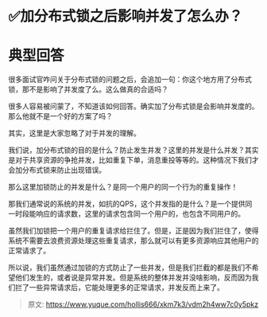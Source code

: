 # ✅加分布式锁之后影响并发了怎么办？

# 典型回答


很多面试官咋问关于分布式锁的问题之后，会追加一句：你这个地方用了分布式锁，那不是影响了并发度了么。这么做真的合适吗？



很多人容易被问蒙了，不知道该如何回答。确实加了分布式锁是会影响并发度的。那么他就不是一个好的方案了吗？





其实，这里是大家忽略了对于并发的理解。



我们说，加分布式锁的目的是什么？防止发生并发？这里的并发是什么并发？其实是对于共享资源的争抢并发，比如重复下单，消息重投等等的。这种情况下我们才会加分布式锁来防止出现错误。



那么这里加锁防止的并发是什么？是同一个用户的同一个行为的重复操作！



那我们通常说的系统的并发，如抗的QPS，这个并发指的是什么？是一个提供同一时段能响应的请求数，这里的请求包含同一个用户的，也包含不同用户的。



虽然我们加锁把一个用户的重复请求给拦住了。但是，正是因为我们拦住了，使得系统不需要去浪费资源处理这些重复请求，那么就可以有更多资源响应其他用户的正常请求了。



所以说，我们虽然通过加锁的方式防止了一些并发，但是我们拦截的都是我们不希望他们发生的，或者说是异常并发。但是系统的整体并发并没啥影响，反而因为我们拦了一些异常请求后，它能处理更多的正常请求，并发反而上来了。



> 原文: <https://www.yuque.com/hollis666/xkm7k3/vdm2h4ww7c0y5pkz>